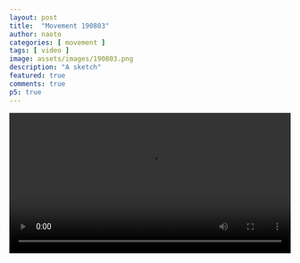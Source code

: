 ```yaml
---
layout: post
title:  "Movement 190803"
author: naoto
categories: [ movement ]
tags: [ video ]
image: assets/images/190803.png
description: "A sketch"
featured: true
comments: true
p5: true
---
```


<video src="{{ site.baseurl }}/assets/images/190803.webm" controls width="100%" height="auto">
</video>

